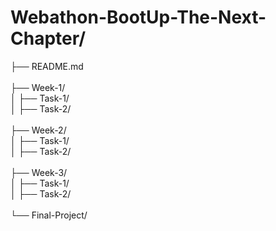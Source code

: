 # Webathon-BootUp-The-Next-Chapter/
├── README.md  
<br>
├── Week-1/  
       │   ├── Task-1/
  <br>
       │   ├── Task-2/ 
<br>
<br>
├── Week-2/  
  │   ├── Task-1/ 
  <br>
  │   ├── Task-2/  
<br>
├── Week-3/  
  │   ├── Task-1/  
  │   ├── Task-2/  
<br>
└── Final-Project/  
 
